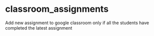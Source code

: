 # classroom_assignments
Add new assignment to google classroom only if all the students have completed the latest assignment
